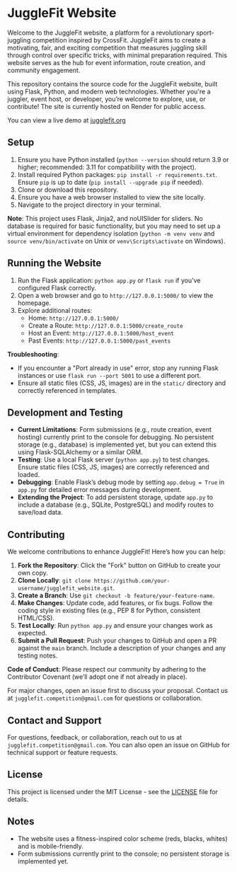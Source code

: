 # JuggleFit Website

Welcome to the JuggleFit website, a platform for a revolutionary sport-juggling competition inspired by CrossFit. JuggleFit aims to create a motivating, fair, and exciting competition that measures juggling skill through control over specific tricks, with minimal preparation required. This website serves as the hub for event information, route creation, and community engagement.

This repository contains the source code for the JuggleFit website, built using Flask, Python, and modern web technologies. Whether you're a juggler, event host, or developer, you’re welcome to explore, use, or contribute! The site is currently hosted on Render for public access.

You can view a live demo at [jugglefit.org](www.jugglefit.org)

## Setup

1. Ensure you have Python installed (`python --version` should return 3.9 or higher; recommended: 3.11 for compatibility with the project).
2. Install required Python packages: `pip install -r requirements.txt`. Ensure `pip` is up to date (`pip install --upgrade pip` if needed).
3. Clone or download this repository.
4. Ensure you have a web browser installed to view the site locally.
5. Navigate to the project directory in your terminal.

**Note**: This project uses Flask, Jinja2, and noUISlider for sliders. No database is required for basic functionality, but you may need to set up a virtual environment for dependency isolation (`python -m venv venv` and `source venv/bin/activate` on Unix or `venv\Scripts\activate` on Windows).

## Running the Website

1. Run the Flask application: `python app.py` or `flask run` if you’ve configured Flask correctly.
2. Open a web browser and go to `http://127.0.0.1:5000/` to view the homepage.
3. Explore additional routes:
   - Home: `http://127.0.0.1:5000/`
   - Create a Route: `http://127.0.0.1:5000/create_route`
   - Host an Event: `http://127.0.0.1:5000/host_event`
   - Past Events: `http://127.0.0.1:5000/past_events`

**Troubleshooting**:
- If you encounter a "Port already in use" error, stop any running Flask instances or use `flask run --port 5001` to use a different port.
- Ensure all static files (CSS, JS, images) are in the `static/` directory and correctly referenced in templates.

## Development and Testing

- **Current Limitations**: Form submissions (e.g., route creation, event hosting) currently print to the console for debugging. No persistent storage (e.g., database) is implemented yet, but you can extend this using Flask-SQLAlchemy or a similar ORM.
- **Testing**: Use a local Flask server (`python app.py`) to test changes. Ensure static files (CSS, JS, images) are correctly referenced and loaded.
- **Debugging**: Enable Flask’s debug mode by setting `app.debug = True` in `app.py` for detailed error messages during development.
- **Extending the Project**: To add persistent storage, update `app.py` to include a database (e.g., SQLite, PostgreSQL) and modify routes to save/load data.

## Contributing

We welcome contributions to enhance JuggleFit! Here’s how you can help:

1. **Fork the Repository**: Click the "Fork" button on GitHub to create your own copy.
2. **Clone Locally**: `git clone https://github.com/your-username/jugglefit_website.git`.
3. **Create a Branch**: Use `git checkout -b feature/your-feature-name`.
4. **Make Changes**: Update code, add features, or fix bugs. Follow the coding style in existing files (e.g., PEP 8 for Python, consistent HTML/CSS).
5. **Test Locally**: Run `python app.py` and ensure your changes work as expected.
6. **Submit a Pull Request**: Push your changes to GitHub and open a PR against the `main` branch. Include a description of your changes and any testing notes.

**Code of Conduct**: Please respect our community by adhering to the Contributor Covenant (we’ll adopt one if not already in place).

For major changes, open an issue first to discuss your proposal. Contact us at `jugglefit.competition@gmail.com` for questions or collaboration.

## Contact and Support

For questions, feedback, or collaboration, reach out to us at `jugglefit.competition@gmail.com`. You can also open an issue on GitHub for technical support or feature requests.

## License

This project is licensed under the MIT License - see the [LICENSE](LICENSE) file for details.

## Notes

- The website uses a fitness-inspired color scheme (reds, blacks, whites) and is mobile-friendly.
- Form submissions currently print to the console; no persistent storage is implemented yet.